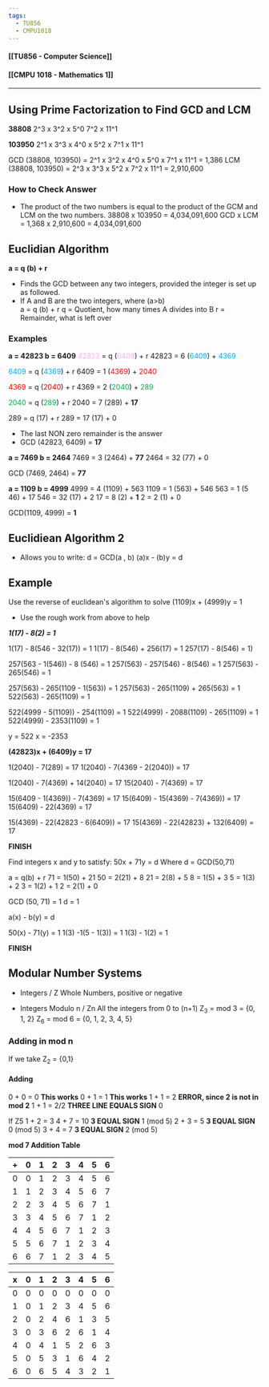 ```yaml
---
tags:
  - TU856
  - CMPU1018
---
```

#### [[TU856 - Computer Science]]
#### [[CMPU 1018 - Mathematics 1]]

---

## Using Prime Factorization to Find GCD and LCM

**38808**
2^3 x 3^2 x 5^0 7^2 x 11^1

**103950**
2^1 x 3^3 x 4^0 x 5^2 x 7^1 x 11^1

GCD (38808, 103950) = 2^1 x 3^2 x 4^0 x 5^0 x 7^1 x 11^1 = 1,386
LCM (38808, 103950) = 2^3 x 3^3 x 5^2 x 7^2 x 11^1 = 2,910,600

### How to Check Answer
- The product of the two numbers is equal to the product of the GCM and LCM on the two numbers.
38808 x 103950 = 4,034,091,600
GCD x LCM = 1,368 x 2,910,600 = 4,034,091,600

## Euclidian Algorithm
**a = q (b) + r**

- Finds the GCD between any two integers, provided the integer is set up as followed.
- If A and B are the two integers, where (a>b)\
  a = q (b) + r
  q = Quotient, how many times A divides into B
  r = Remainder, what is left over

### Examples
**a = 42823     b = 6409**
<font color="#ffb0f3">42823</font> = q (<font color="#ffb0f3">6409</font>) + r
42823 = 6 (<font color="#00b0f0">6409</font>) + <font color="#00b0f0">4369</font>

<font color="#00b0f0">6409</font> = q (<font color="#00b0f0">4369</font>) + r
6409 = 1 (<font color="#ff0000">4369</font>) + <font color="#ff0000">2040</font>

<font color="#ff0000">4369</font> = q (<font color="#ff0000">2040</font>) + r
4369 = 2 (<font color="#00b050">2040</font>) + <font color="#00b050">289</font>

<font color="#00b050">2040</font> = q (<font color="#00b050">289</font>) + r
2040 = 7 (289) + **17**

289 = q (17) + r
289 = 17 (17) + 0

- The last NON zero remainder is the answer
- GCD (42823, 6409) = **17**

**a = 7469     b = 2464**
7469 = 3 (2464) + **77**
2464 = 32 (77) + 0

GCD (7469, 2464) = **77**

**a = 1109     b = 4999**
4999 = 4 (1109) + 563
1109 = 1 (563) + 546
563 = 1 (5 46) + 17
546 = 32 (17) + 2
17 = 8 (2) + **1**
2 = 2 (1) + 0

GCD(1109, 4999) = **1**

## Euclidiean Algorithm 2
- Allows you to write: d = GCD(a , b)
  (a)x - (b)y = d

## Example
Use the reverse of euclidean's algorithm to solve (1109)x + (4999)y = 1
- Use the rough work from above to help

***1(17) - 8(2) = 1***

1(17) - 8(546 - 32(17)) = 1
1(17) - 8(546) + 256(17) = 1
257(17) - 8(546) = 1)

257(563 - 1(546)) - 8 (546) = 1
257(563) - 257(546) - 8(546) = 1
257(563) - 265(546) = 1

257(563) - 265(1109 - 1(563)) = 1
257(563) - 265(1109) + 265(563) = 1
522(563) - 265(1109)  = 1

522(4999 - 5(1109)) - 254(1109) = 1
522(4999) - 2088(1109) - 265(1109) = 1
522(4999) - 2353(1109) = 1

y = 522     x = -2353

**(42823)x + (6409)y = 17**

1(2040) - 7(289) = 17
1(2040) - 7(4369 - 2(2040)) = 17

1(2040) - 7(4369) + 14(2040) = 17
15(2040) - 7(4369) = 17

15(6409 - 1(4369)) - 7(4369) = 17
15(6409) - 15(4369) - 7(4369)) = 17
15(6409) - 22(4369) = 17

15(4369) - 22(42823 - 6(6409)) = 17
15(4369) - 22(42823) + 132(6409) = 17

**FINISH**

Find integers x and y to satisfy:
50x + 71y = d
Where d =  GCD(50,71)

a = q(b) + r
71 = 1(50) + 21
50 = 2(21) + 8
21 = 2(8) + 5
8 = 1(5) + 3
5 = 1(3) + 2
3 = 1(2) + 1
2 = 2(1) + 0

GCD (50, 71) = 1
d = 1

a(x) - b(y) = d

50(x) - 71(y) = 1
1(3) -1(5 - 1(3)) = 1
1(3) - 1(2) = 1

**FINISH**

## Modular Number Systems
- Integers / Z
	Whole Numbers, positive or negative

- Integers Modulo n / Zn
	 All the integers from 0 to (n+1)
	Z<sub>3</sub> = mod 3 = {0, 1, 2}
	Z<sub>6</sub> = mod 6 = {0, 1, 2, 3, 4, 5}

### Adding in mod n
If we take Z<sub>2</sub> = {0,1}
#### Adding
  0 + 0 = 0 **This works**
  0 + 1 = 1 **This works**
  1 + 1 = 2 **ERROR, since 2 is not in mod 2**
  1 + 1 = 2/2 **THREE LINE EQUALS SIGN** 0

If Z5
1 + 2 = 3
4 + 7 = 10 **3 EQUAL SIGN** 1 (mod 5)
2 + 3 = 5 **3 EQUAL SIGN** 0 (mod 5)
3 + 4 = 7 **3 EQUAL SIGN** 2 (mod 5)

**mod 7 Addition Table**

| +   | 0   | 1   | 2   | 3   | 4   | 5   | 6   |
| --- | --- | --- | --- | --- | --- | --- | --- |
| 0   | 0   | 1   | 2   | 3   | 4   | 5   | 6   |
| 1   | 1   | 2   | 3   | 4   | 5   | 6   | 7   |
| 2   | 2   | 3   | 4   | 5   | 6   | 7   | 1   |
| 3   | 3   | 4   | 5   | 6   | 7   | 1   | 2   |
| 4   | 4   | 5   | 6   | 7   | 1   | 2   | 3   |
| 5   | 5   | 6   | 7   | 1   | 2   | 3   | 4   |
| 6   | 6   | 7   | 1   | 2   | 3   | 4   | 5   |


| x   | 0   | 1   | 2   | 3   | 4   | 5   | 6   |
| --- | --- | --- | --- | --- | --- | --- | --- |
| 0   | 0   | 0   | 0   | 0   | 0   | 0   | 0   |
| 1   | 0   | 1   | 2   | 3   | 4   | 5   | 6   |
| 2   | 0   | 2   | 4   | 6   | 1   | 3   | 5   |
| 3   | 0   | 3   | 6   | 2   | 6   | 1   | 4   |
| 4   | 0   | 4   | 1   | 5   | 2   | 6   | 3   |
| 5   | 0   | 5   | 3   | 1   | 6   | 4   | 2   |
| 6   | 0   | 6   | 5   | 4   | 3   | 2   | 1   |



  

